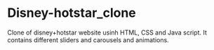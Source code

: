 # Disney-hotstar_clone
Clone of disney+hotstar website usinh HTML, CSS and Java script. It contains different sliders and carousels and animations.
